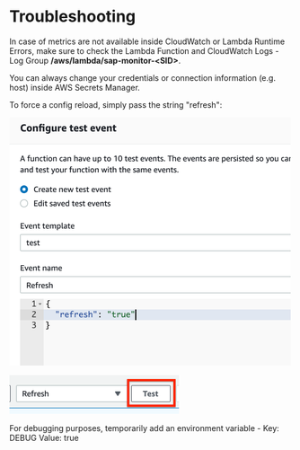 # Troubleshooting

In case of metrics are not available inside CloudWatch or Lambda Runtime Errors, make sure to check the Lambda Function and CloudWatch Logs - Log Group **/aws/lambda/sap-monitor-\<SID\>**.

You can always change your credentials or connection information (e.g. host) inside AWS Secrets Manager.

To force a config reload, simply pass the string "refresh":

![Imgur](../assets/tr1.png)

![Imgur](../assets/tr2.png)

For debugging purposes, temporarily add an environment variable - Key: DEBUG Value: true
